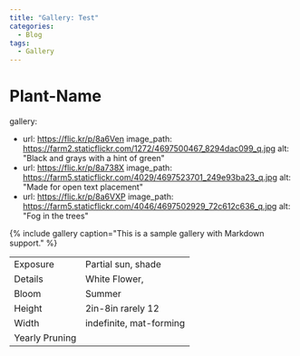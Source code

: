 ```yaml
---
title: "Gallery: Test"
categories:
  - Blog
tags:
  - Gallery
---
```


# Plant-Name

gallery:
  - url: https://flic.kr/p/8a6Ven
    image_path: https://farm2.staticflickr.com/1272/4697500467_8294dac099_q.jpg
    alt: "Black and grays with a hint of green"
  - url: https://flic.kr/p/8a738X
    image_path: https://farm5.staticflickr.com/4029/4697523701_249e93ba23_q.jpg
    alt: "Made for open text placement"
  - url: https://flic.kr/p/8a6VXP
    image_path: https://farm5.staticflickr.com/4046/4697502929_72c612c636_q.jpg
    alt: "Fog in the trees"
    




{% include gallery caption="This is a sample gallery with Markdown support." %}


|                |                         |
|----------------|-------------------------|
| Exposure       | Partial sun, shade      |
| Details        | White Flower,           |
| Bloom          | Summer                  |
| Height         | 2in-8in rarely 12       |
| Width          | indefinite, mat-forming |
| Yearly Pruning |                         |
